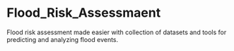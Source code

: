 # Flood_Risk_Assessmaent
Flood risk assessment made easier with collection of datasets and tools for predicting and analyzing flood events.
